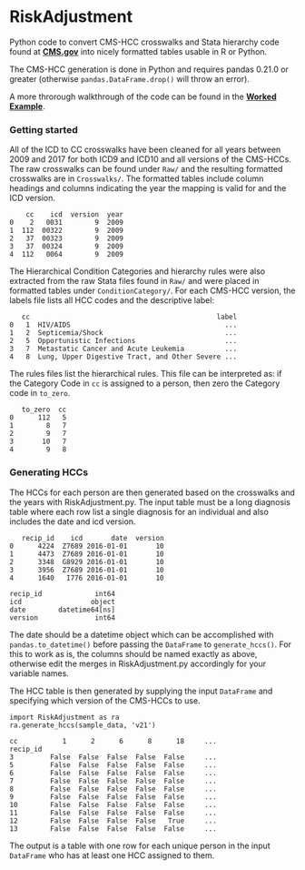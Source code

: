 # RiskAdjustment

Python code to convert CMS-HCC crosswalks and Stata hierarchy code found at [**CMS.gov**](https://www.cms.gov/Medicare/Health-Plans/MedicareAdvtgSpecRateStats/Risk-Adjustors.html) into nicely formatted tables usable in R or Python. 

The CMS-HCC generation is done in Python and requires pandas 0.21.0 or greater (otherwise `pandas.DataFrame.drop()` will throw an error).

A more throrough walkthrough of the code can be found in the [**Worked Example**](https://github.com/anthonylollo/RiskAdjustment/blob/master/WorkedExample.ipynb).

### Getting started

All of the ICD to CC crosswalks have been cleaned for all years between 2009 and 2017 for both ICD9 and ICD10 and all versions of the CMS-HCCs. The raw crosswalks can be found under `Raw/` and the resulting formatted crosswalks are in `Crosswalks/`. The formatted tables include column headings and columns indicating the year the mapping is valid for and the ICD version.

        cc    icd  version  year
    0    2   0031        9  2009
    1  112  00322        9  2009
    2   37  00323        9  2009
    3   37  00324        9  2009
    4  112   0064        9  2009

The Hierarchical Condition Categories and hierarchy rules were also extracted from the raw Stata files found in `Raw/` and were placed in formatted tables under `ConditionCategory/`. For each CMS-HCC version, the labels file lists all HCC codes and the descriptive label:

       cc                                              label
    0   1  HIV/AIDS                                      ...
    1   2  Septicemia/Shock                              ...
    2   5  Opportunistic Infections                      ...
    3   7  Metastatic Cancer and Acute Leukemia          ...
    4   8  Lung, Upper Digestive Tract, and Other Severe ...

The rules files list the hierarchical rules. This file can be interpreted as: if the Category Code in `cc` is assigned to a person, then zero the Category code in `to_zero`. 

       to_zero  cc
    0      112   5
    1        8   7
    2        9   7
    3       10   7
    4        9   8

### Generating HCCs

The HCCs for each person are then generated based on the crosswalks and the years with RiskAdjustment.py. The input table must be a long diagnosis table where each row list a single diagnosis for an individual and also includes the date and icd version. 

       recip_id    icd       date  version
    0      4224  Z7689 2016-01-01       10
    1      4473  Z7689 2016-01-01       10
    2      3348  G8929 2016-01-01       10
    3      3956  Z7689 2016-01-01       10
    4      1640   I776 2016-01-01       10

    recip_id             int64
    icd                 object
    date        datetime64[ns]
    version              int64

The date should be a datetime object which can be accomplished with `pandas.to_datetime()` before passing the `DataFrame` to `generate_hccs()`. For this to work as is, the columns should be named exactly as above, otherwise edit the merges in RiskAdjustment.py accordingly for your variable names.

The HCC table is then generated by supplying the input `DataFrame` and specifying which version of the CMS-HCCs to use.

    import RiskAdjustment as ra
    ra.generate_hccs(sample_data, 'v21')
 
    cc           1      2      6      8      18     ...   
    recip_id                                   
    3         False  False  False  False  False     ...     
    5         False  False  False  False  False     ...   
    6         False  False  False  False  False     ...   
    7         False  False  False  False  False     ...   
    8         False  False  False  False  False     ...   
    9         False  False  False  False  False     ...   
    10        False  False  False  False  False     ...   
    11        False  False  False  False  False     ...   
    12        False  False  False  False   True     ...   
    13        False  False  False  False  False     ...   

The output is a table with one row for each unique person in the input `DataFrame` who has at least one HCC assigned to them. 
